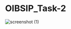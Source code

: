 # OIBSIP_Task-2


![screenshot (1)](https://user-images.githubusercontent.com/90818051/186982231-a465a135-984c-430d-8050-e2f9ea194a2e.png)
